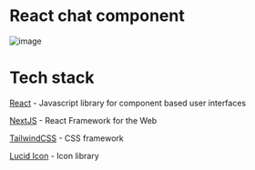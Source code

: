# React chat component

![image](https://github.com/NikoMaersk/web-chat/assets/114466889/fa049cd4-856a-4b15-ad04-44c7c0387a51)

# Tech stack

[React](https://react.dev/) - Javascript library for component based user interfaces

[NextJS](https://nextjs.org/) - React Framework for the Web

[TailwindCSS](https://tailwindcss.com/) - CSS framework 

[Lucid Icon](https://lucide.dev/) - Icon library  
